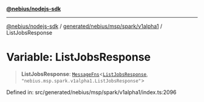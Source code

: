 [**@nebius/nodejs-sdk**](../../../../../../README.md)

---

[@nebius/nodejs-sdk](../../../../../../README.md) / [generated/nebius/msp/spark/v1alpha1](../README.md) / ListJobsResponse

# Variable: ListJobsResponse

> **ListJobsResponse**: [`MessageFns`](../../../../../../runtime/protos/core/interfaces/MessageFns.md)\<[`ListJobsResponse`](../interfaces/ListJobsResponse.md), `"nebius.msp.spark.v1alpha1.ListJobsResponse"`\>

Defined in: src/generated/nebius/msp/spark/v1alpha1/index.ts:2096
